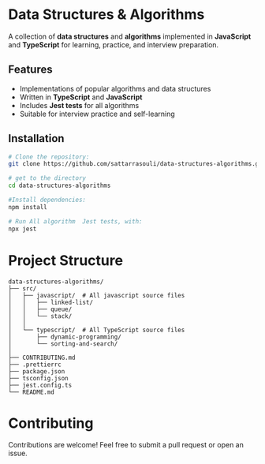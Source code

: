 # Data Structures & Algorithms

A collection of **data structures** and **algorithms** implemented in **JavaScript** and **TypeScript** for learning, practice, and interview preparation.

## Features

- Implementations of popular algorithms and data structures
- Written in **TypeScript** and **JavaScript**
- Includes **Jest tests** for all algorithms
- Suitable for interview practice and self-learning

## Installation


```bash
# Clone the repository:
git clone https://github.com/sattarrasouli/data-structures-algorithms.git

# get to the directory
cd data-structures-algorithms

#Install dependencies:
npm install

# Run All algorithm  Jest tests, with:
npx jest
```


# Project Structure
```graphq
data-structures-algorithms/
├── src/                
│   ├── javascript/  # All javascript source files
│   │   ├── linked-list/    
│   │   ├── queue/    
│   │   └── stack/    
│   │
│   └── typescript/  # All TypeScript source files
│       ├── dynamic-programming/
│       └── sorting-and-search/  
│
├── CONTRIBUTING.md               
├── .prettierrc               
├── package.json
├── tsconfig.json
├── jest.config.ts
└── README.md
```


# Contributing

Contributions are welcome! Feel free to submit a pull request or open an issue.
